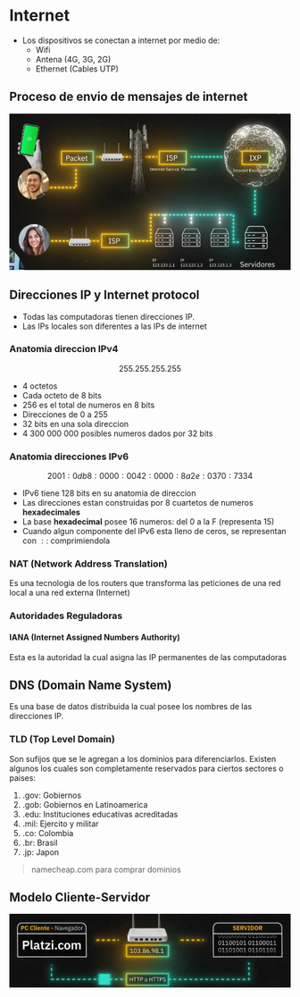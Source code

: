 # Internet

- Los dispositivos se conectan a internet por medio de: 
    + Wifi
    + Antena (4G, 3G, 2G)
    + Ethernet (Cables UTP)

## Proceso de envio de mensajes de internet

<img src ='../Images/InternetMessage.png'>

## Direcciones IP y Internet protocol

- Todas las computadoras tienen direcciones IP.
- Las IPs locales son diferentes a las IPs de internet

### Anatomia direccion IPv4

$$
255.255.255.255
$$

- 4 octetos
- Cada octeto de 8 bits
- 256 es el total de numeros en 8 bits
- Direcciones de 0 a 255
- 32 bits en una sola direccion
- 4 300 000 000 posibles numeros dados por 32 bits

### Anatomia direcciones IPv6 

$$
2001:0db8:0000:0042:0000:8a2e:0370:7334
$$

- IPv6 tiene 128 bits en su anatomia de direccion
- Las direcciones estan construidas por 8 cuartetos de numeros **hexadecimales**
- La base **hexadecimal** posee 16 numeros: del 0 a la F (representa 15)
- Cuando algun componente del IPv6 esta lleno de ceros, se representan con $::$ comprimiendola

### NAT (Network Address Translation)

Es una tecnologia de los routers que transforma las peticiones de una red local a una red externa (Internet)

### Autoridades Reguladoras

#### IANA (Internet Assigned Numbers Authority)

Esta es la autoridad la cual asigna las IP permanentes de las computadoras

## DNS (Domain Name System)

Es una base de datos distribuida la cual posee los nombres de las direcciones IP. 

### TLD (Top Level Domain)

Son sufijos que se le agregan a los dominios para diferenciarlos. Existen algunos los cuales son completamente reservados para ciertos sectores o paises:

1. .gov: Gobiernos
2. .gob: Gobiernos en Latinoamerica
3. .edu: Instituciones educativas acreditadas
4. .mil: Ejercito y militar
5. .co: Colombia
6. .br: Brasil
7. .jp: Japon

> namecheap.com para comprar dominios

## Modelo Cliente-Servidor

<img src='../Images/ModeloClienteServidor.png'>


